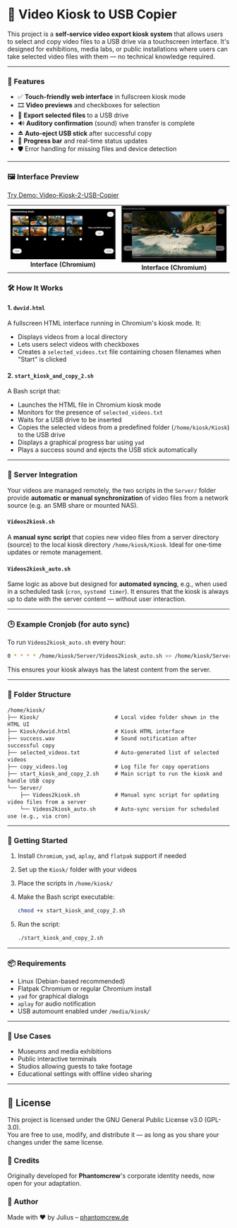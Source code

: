 # 📼 Video Kiosk to USB Copier
This project is a **self-service video export kiosk system** that allows users to select and copy video files to a USB drive via a touchscreen interface. It's designed for exhibitions, media labs, or public installations where users can take selected video files with them — no technical knowledge required.

---

### 🧩 Features

* ✅ **Touch-friendly web interface** in fullscreen kiosk mode
* 🎞️ **Video previews** and checkboxes for selection
* 💾 **Export selected files** to a USB drive
* 🔊 **Auditory confirmation** (sound) when transfer is complete
* ⏏️ **Auto-eject USB stick** after successful copy
* 🚧 **Progress bar** and real-time status updates
* 🛡️ Error handling for missing files and device detection

---


### 🖼️ Interface Preview
[Try Demo: Video-Kiosk-2-USB-Copier](https://phantomcrew-de.github.io/Video-Kiosk-to-USB-Copier/Frontend/dwvid.html)
<table>
  <tr>
    <td align="center" width="25%">
      <img src="screenshots/screenshot_video_2_usb_kiosk_001.JPG" width="370px"><br>
      <strong>Interface (Chromium)</strong>
    </td>
    <td align="center" width="25%">
      <img src="screenshots/screenshot_video_2_usb_kiosk_002.JPG" width="370px"><br>
      <strong>Interface (Chromium)</strong>
    </td>
  </tr>
</table>

### 🛠️ How It Works

#### 1. `dwvid.html`

A fullscreen HTML interface running in Chromium's kiosk mode. It:

* Displays videos from a local directory
* Lets users select videos with checkboxes
* Creates a `selected_videos.txt` file containing chosen filenames when "Start" is clicked

#### 2. `start_kiosk_and_copy_2.sh`

A Bash script that:

* Launches the HTML file in Chromium kiosk mode
* Monitors for the presence of `selected_videos.txt`
* Waits for a USB drive to be inserted
* Copies the selected videos from a predefined folder (`/home/kiosk/Kiosk`) to the USB drive
* Displays a graphical progress bar using `yad`
* Plays a success sound and ejects the USB stick automatically

---

### 📡 Server Integration

Your videos are managed remotely, the two scripts in the `Server/` folder provide **automatic or manual synchronization** of video files from a network source (e.g. an SMB share or mounted NAS).

#### `Videos2kiosk.sh`

A **manual sync script** that copies new video files from a server directory (source) to the local kiosk directory `/home/kiosk/Kiosk`. Ideal for one-time updates or remote management.

#### `Videos2kiosk_auto.sh`

Same logic as above but designed for **automated syncing**, e.g., when used in a scheduled task (`cron`, `systemd timer`). It ensures that the kiosk is always up to date with the server content — without user interaction.

---

### 🕒 Example Cronjob (for auto sync)

To run `Videos2kiosk_auto.sh` every hour:

```bash
0 * * * * /home/kiosk/Server/Videos2kiosk_auto.sh >> /home/kiosk/Server/sync.log 2>&1
```

This ensures your kiosk always has the latest content from the server.


---

### 📂 Folder Structure


```
/home/kiosk/
├── Kiosk/                        # Local video folder shown in the HTML UI
├── Kiosk/dwvid.html              # Kiosk HTML interface
├── success.wav                   # Sound notification after successful copy
├── selected_videos.txt           # Auto-generated list of selected videos
├── copy_videos.log               # Log file for copy operations
├── start_kiosk_and_copy_2.sh     # Main script to run the kiosk and handle USB copy
└── Server/
    ├── Videos2kiosk.sh           # Manual sync script for updating video files from a server
    └── Videos2kiosk_auto.sh      # Auto-sync version for scheduled use (e.g., via cron)
```
---

### 🚀 Getting Started

1. Install `Chromium`, `yad`, `aplay`, and `flatpak` support if needed
2. Set up the `Kiosk/` folder with your videos
3. Place the scripts in `/home/kiosk/`
4. Make the Bash script executable:

   ```bash
   chmod +x start_kiosk_and_copy_2.sh
   ```
5. Run the script:

   ```bash
   ./start_kiosk_and_copy_2.sh
   ```

---

### 📦 Requirements

* Linux (Debian-based recommended)
* Flatpak Chromium or regular Chromium install
* `yad` for graphical dialogs
* `aplay` for audio notification
* USB automount enabled under `/media/kiosk/`

---

### 🧠 Use Cases

* Museums and media exhibitions
* Public interactive terminals
* Studios allowing guests to take footage
* Educational settings with offline video sharing
  
---


## 📄 License

This project is licensed under the GNU General Public License v3.0 (GPL-3.0).  
You are free to use, modify, and distribute it — as long as you share your changes under the same license.

### 🚶 Credits

Originally developed for **Phantomcrew**'s corporate identity needs, now open for your adaptation.

### 🤝 Author

Made with ❤️ by Julius – [phantomcrew.de](https://phantomcrew.de/)

